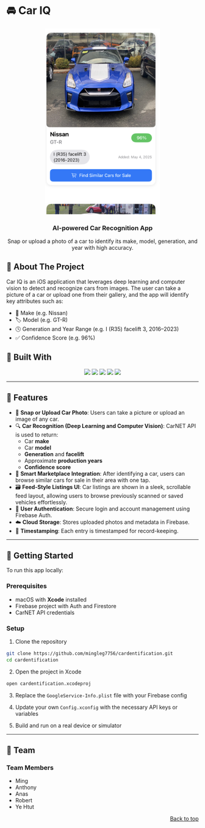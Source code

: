 <a name="readme-top"></a>

# 🚘 Car IQ

<div align="center">
<!-- Add sample image here -->
  <img src="./sample_imgs/car_sample1.png" alt="Car IQ Sample" width="300"/>
  <h3 align="center">AI-powered Car Recognition App</h3>
  <p align="center">Snap or upload a photo of a car to identify its make, model, generation, and year with high accuracy.</p>
</div>

## 🔎 About The Project

Car IQ is an iOS application that leverages deep learning and computer vision to detect and recognize cars from images. The user can take a picture of a car or upload one from their gallery, and the app will identify key attributes such as:

- 🚗 Make (e.g. Nissan)
- 🏷️ Model (e.g. GT-R)
- 🕓 Generation and Year Range (e.g. I (R35) facelift 3, 2016–2023)
- ✅ Confidence Score (e.g. 96%)

## 🚀 Built With

<p align="center">
  <img src="https://img.shields.io/badge/swift-orange?style=for-the-badge&logo=swift&logoColor=white" />
  <img src="https://img.shields.io/badge/swiftui-1E90FF?style=for-the-badge&logo=swift&logoColor=white" />
  <img src="https://img.shields.io/badge/UIKit-black?style=for-the-badge&logo=apple&logoColor=white" />
  <img src="https://img.shields.io/badge/firebase-FFCA28?style=for-the-badge&logo=firebase&logoColor=black" />
  <img src="https://img.shields.io/badge/CarNET%20API-blue?style=for-the-badge" />
</p>

---

## 📱 Features

- 📸 **Snap or Upload Car Photo**: Users can take a picture or upload an image of any car.
- 🔍 **Car Recognition (Deep Learning and Computer Vision)**: CarNET API is used to return:
  - Car **make**
  - Car **model**
  - **Generation** and **facelift**
  - Approximate **production years**
  - **Confidence score**
- 🛒 **Smart Marketplace Integration**: After identifying a car, users can browse similar cars for sale in their area with one tap.
- 🗃️ **Feed-Style Listings UI**: Car listings are shown in a sleek, scrollable feed layout, allowing users to browse previously scanned or saved vehicles effortlessly.
- 👤 **User Authentication**: Secure login and account management using Firebase Auth.
- ☁️ **Cloud Storage**: Stores uploaded photos and metadata in Firebase.
- 📅 **Timestamping**: Each entry is timestamped for record-keeping.

---

## 🧰 Getting Started

To run this app locally:

### Prerequisites

- macOS with **Xcode** installed
- Firebase project with Auth and Firestore
- CarNET API credentials

### Setup

1. Clone the repository

```bash
git clone https://github.com/mingleg7756/cardentification.git
cd cardentification
```

2. Open the project in Xcode

```bash
open cardentification.xcodeproj
```

3. Replace the `GoogleService-Info.plist` file with your Firebase config

4. Update your own `Config.xconfig` with the necessary API keys or variables

5. Build and run on a real device or simulator

---

## 👥 Team

### Team Members

- Ming
- Anthony
- Anas
- Robert
- Ye Htut

<p align="right"><a href="#readme-top">Back to top</a></p>
